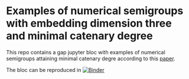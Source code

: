 # Examples of numerical semigroups with embedding dimension three and minimal catenary degree

This repo contains a gap jupyter bloc with examples of numerical semigroups attaining minimal catenary degre according to this [paper](https://arxiv.org/abs/1909.09419).

The bloc can be reproduced in [![Binder](https://mybinder.org/badge_logo.svg)](https://mybinder.org/v2/gh/pedritomelenas/Examples-min-cat-deg/master?filepath=examples_min_cat_emb_dim_3.ipynb)
